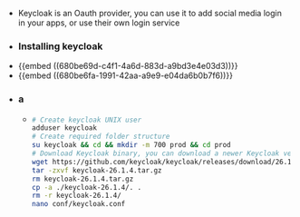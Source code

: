 - Keycloak is an Oauth provider, you can use it to add social media login in your apps, or use their own login service
- ### Installing keycloak
- {{embed ((680be69d-c4f1-4a6d-883d-a9bd3e4e03d3))}}
- {{embed ((680be6fa-1991-42aa-a9e9-e04da6b0b7f6))}}
- ### a
	- ```sh
	  # Create keycloak UNIX user
	  adduser keycloak
	  # Create required folder structure
	  su keycloak && cd && mkdir -m 700 prod && cd prod
	  # Download Keycloak binary, you can download a newer Keycloak vewrsion changing it in all commands
	  wget https://github.com/keycloak/keycloak/releases/download/26.1.4/keycloak-26.1.4.tar.gz
	  tar -zxvf keycloak-26.1.4.tar.gz
	  rm keycloak-26.1.4.tar.gz
	  cp -a ./keycloak-26.1.4/. .
	  rm -r keycloak-26.1.4/
	  nano conf/keycloak.conf
	  ```